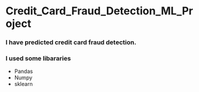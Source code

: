 # Credit_Card_Fraud_Detection_ML_Project

### I have predicted credit card fraud detection. 
### I used some libararies
* Pandas
* Numpy
* sklearn
